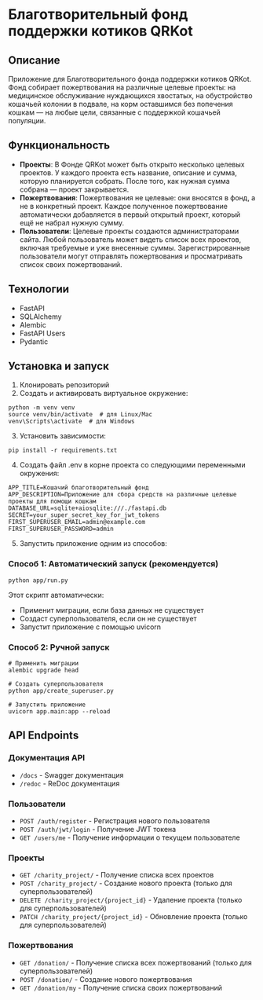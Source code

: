 # Благотворительный фонд поддержки котиков QRKot

## Описание

Приложение для Благотворительного фонда поддержки котиков QRKot. Фонд собирает пожертвования на различные целевые проекты: на медицинское обслуживание нуждающихся хвостатых, на обустройство кошачьей колонии в подвале, на корм оставшимся без попечения кошкам — на любые цели, связанные с поддержкой кошачьей популяции.

## Функциональность

- **Проекты**: В Фонде QRKot может быть открыто несколько целевых проектов. У каждого проекта есть название, описание и сумма, которую планируется собрать. После того, как нужная сумма собрана — проект закрывается.
- **Пожертвования**: Пожертвования не целевые: они вносятся в фонд, а не в конкретный проект. Каждое полученное пожертвование автоматически добавляется в первый открытый проект, который ещё не набрал нужную сумму.
- **Пользователи**: Целевые проекты создаются администраторами сайта. Любой пользователь может видеть список всех проектов, включая требуемые и уже внесенные суммы. Зарегистрированные пользователи могут отправлять пожертвования и просматривать список своих пожертвований.

## Технологии

- FastAPI
- SQLAlchemy
- Alembic
- FastAPI Users
- Pydantic

## Установка и запуск

1. Клонировать репозиторий
2. Создать и активировать виртуальное окружение:
```
python -m venv venv
source venv/bin/activate  # для Linux/Mac
venv\Scripts\activate  # для Windows
```
3. Установить зависимости:
```
pip install -r requirements.txt
```
4. Создать файл .env в корне проекта со следующими переменными окружения:
```
APP_TITLE=Кошачий благотворительный фонд
APP_DESCRIPTION=Приложение для сбора средств на различные целевые проекты для помощи кошкам
DATABASE_URL=sqlite+aiosqlite:///./fastapi.db
SECRET=your_super_secret_key_for_jwt_tokens
FIRST_SUPERUSER_EMAIL=admin@example.com
FIRST_SUPERUSER_PASSWORD=admin
```

5. Запустить приложение одним из способов:

### Способ 1: Автоматический запуск (рекомендуется)
```
python app/run.py
```
Этот скрипт автоматически:
- Применит миграции, если база данных не существует
- Создаст суперпользователя, если он не существует
- Запустит приложение с помощью uvicorn

### Способ 2: Ручной запуск
```
# Применить миграции
alembic upgrade head

# Создать суперпользователя
python app/create_superuser.py

# Запустить приложение
uvicorn app.main:app --reload
```

## API Endpoints

### Документация API
- `/docs` - Swagger документация
- `/redoc` - ReDoc документация

### Пользователи
- `POST /auth/register` - Регистрация нового пользователя
- `POST /auth/jwt/login` - Получение JWT токена
- `GET /users/me` - Получение информации о текущем пользователе

### Проекты
- `GET /charity_project/` - Получение списка всех проектов
- `POST /charity_project/` - Создание нового проекта (только для суперпользователей)
- `DELETE /charity_project/{project_id}` - Удаление проекта (только для суперпользователей)
- `PATCH /charity_project/{project_id}` - Обновление проекта (только для суперпользователей)

### Пожертвования
- `GET /donation/` - Получение списка всех пожертвований (только для суперпользователей)
- `POST /donation/` - Создание нового пожертвования
- `GET /donation/my` - Получение списка своих пожертвований